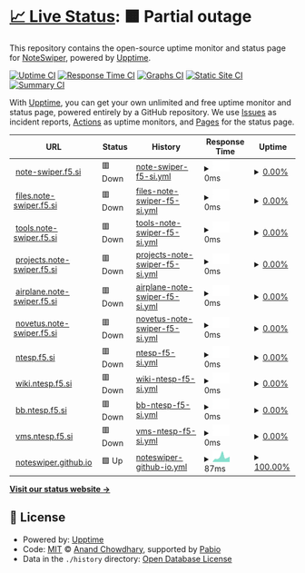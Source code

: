 # [📈 Live Status](https://NoteSwiper.github.io/uptime): <!--live status--> **🟧 Partial outage**

This repository contains the open-source uptime monitor and status page for [NoteSwiper](https://noteswiper.github.io), powered by [Upptime](https://github.com/upptime/upptime).

[![Uptime CI](https://github.com/NoteSwiper/uptime/workflows/Uptime%20CI/badge.svg)](https://github.com/NoteSwiper/uptime/actions?query=workflow%3A%22Uptime+CI%22)
[![Response Time CI](https://github.com/NoteSwiper/uptime/workflows/Response%20Time%20CI/badge.svg)](https://github.com/NoteSwiper/uptime/actions?query=workflow%3A%22Response+Time+CI%22)
[![Graphs CI](https://github.com/NoteSwiper/uptime/workflows/Graphs%20CI/badge.svg)](https://github.com/NoteSwiper/uptime/actions?query=workflow%3A%22Graphs+CI%22)
[![Static Site CI](https://github.com/NoteSwiper/uptime/workflows/Static%20Site%20CI/badge.svg)](https://github.com/NoteSwiper/uptime/actions?query=workflow%3A%22Static+Site+CI%22)
[![Summary CI](https://github.com/NoteSwiper/uptime/workflows/Summary%20CI/badge.svg)](https://github.com/NoteSwiper/uptime/actions?query=workflow%3A%22Summary+CI%22)

With [Upptime](https://upptime.js.org), you can get your own unlimited and free uptime monitor and status page, powered entirely by a GitHub repository. We use [Issues](https://github.com/NoteSwiper/uptime/issues) as incident reports, [Actions](https://github.com/NoteSwiper/uptime/actions) as uptime monitors, and [Pages](https://NoteSwiper.github.io/uptime) for the status page.

<!--start: status pages-->
<!-- This summary is generated by Upptime (https://github.com/upptime/upptime) -->
<!-- Do not edit this manually, your changes will be overwritten -->
<!-- prettier-ignore -->
| URL | Status | History | Response Time | Uptime |
| --- | ------ | ------- | ------------- | ------ |
| <img alt="" src="https://icons.duckduckgo.com/ip3/note-swiper.f5.si.ico" height="13"> [note-swiper.f5.si](https://note-swiper.f5.si) | 🟥 Down | [note-swiper-f5-si.yml](https://github.com/NoteSwiper/uptime/commits/HEAD/history/note-swiper-f5-si.yml) | <details><summary><img alt="Response time graph" src="./graphs/note-swiper-f5-si/response-time-week.png" height="20"> 0ms</summary><br><a href="https://NoteSwiper.github.io/uptime/history/note-swiper-f5-si"><img alt="Response time 0" src="https://img.shields.io/endpoint?url=https%3A%2F%2Fraw.githubusercontent.com%2FNoteSwiper%2Fuptime%2FHEAD%2Fapi%2Fnote-swiper-f5-si%2Fresponse-time.json"></a><br><a href="https://NoteSwiper.github.io/uptime/history/note-swiper-f5-si"><img alt="24-hour response time 0" src="https://img.shields.io/endpoint?url=https%3A%2F%2Fraw.githubusercontent.com%2FNoteSwiper%2Fuptime%2FHEAD%2Fapi%2Fnote-swiper-f5-si%2Fresponse-time-day.json"></a><br><a href="https://NoteSwiper.github.io/uptime/history/note-swiper-f5-si"><img alt="7-day response time 0" src="https://img.shields.io/endpoint?url=https%3A%2F%2Fraw.githubusercontent.com%2FNoteSwiper%2Fuptime%2FHEAD%2Fapi%2Fnote-swiper-f5-si%2Fresponse-time-week.json"></a><br><a href="https://NoteSwiper.github.io/uptime/history/note-swiper-f5-si"><img alt="30-day response time 0" src="https://img.shields.io/endpoint?url=https%3A%2F%2Fraw.githubusercontent.com%2FNoteSwiper%2Fuptime%2FHEAD%2Fapi%2Fnote-swiper-f5-si%2Fresponse-time-month.json"></a><br><a href="https://NoteSwiper.github.io/uptime/history/note-swiper-f5-si"><img alt="1-year response time 0" src="https://img.shields.io/endpoint?url=https%3A%2F%2Fraw.githubusercontent.com%2FNoteSwiper%2Fuptime%2FHEAD%2Fapi%2Fnote-swiper-f5-si%2Fresponse-time-year.json"></a></details> | <details><summary><a href="https://NoteSwiper.github.io/uptime/history/note-swiper-f5-si">0.00%</a></summary><a href="https://NoteSwiper.github.io/uptime/history/note-swiper-f5-si"><img alt="All-time uptime 0.00%" src="https://img.shields.io/endpoint?url=https%3A%2F%2Fraw.githubusercontent.com%2FNoteSwiper%2Fuptime%2FHEAD%2Fapi%2Fnote-swiper-f5-si%2Fuptime.json"></a><br><a href="https://NoteSwiper.github.io/uptime/history/note-swiper-f5-si"><img alt="24-hour uptime 0.00%" src="https://img.shields.io/endpoint?url=https%3A%2F%2Fraw.githubusercontent.com%2FNoteSwiper%2Fuptime%2FHEAD%2Fapi%2Fnote-swiper-f5-si%2Fuptime-day.json"></a><br><a href="https://NoteSwiper.github.io/uptime/history/note-swiper-f5-si"><img alt="7-day uptime 0.00%" src="https://img.shields.io/endpoint?url=https%3A%2F%2Fraw.githubusercontent.com%2FNoteSwiper%2Fuptime%2FHEAD%2Fapi%2Fnote-swiper-f5-si%2Fuptime-week.json"></a><br><a href="https://NoteSwiper.github.io/uptime/history/note-swiper-f5-si"><img alt="30-day uptime 1.38%" src="https://img.shields.io/endpoint?url=https%3A%2F%2Fraw.githubusercontent.com%2FNoteSwiper%2Fuptime%2FHEAD%2Fapi%2Fnote-swiper-f5-si%2Fuptime-month.json"></a><br><a href="https://NoteSwiper.github.io/uptime/history/note-swiper-f5-si"><img alt="1-year uptime 0.00%" src="https://img.shields.io/endpoint?url=https%3A%2F%2Fraw.githubusercontent.com%2FNoteSwiper%2Fuptime%2FHEAD%2Fapi%2Fnote-swiper-f5-si%2Fuptime-year.json"></a></details>
| <img alt="" src="https://icons.duckduckgo.com/ip3/files.note-swiper.f5.si.ico" height="13"> [files.note-swiper.f5.si](https://files.note-swiper.f5.si) | 🟥 Down | [files-note-swiper-f5-si.yml](https://github.com/NoteSwiper/uptime/commits/HEAD/history/files-note-swiper-f5-si.yml) | <details><summary><img alt="Response time graph" src="./graphs/files-note-swiper-f5-si/response-time-week.png" height="20"> 0ms</summary><br><a href="https://NoteSwiper.github.io/uptime/history/files-note-swiper-f5-si"><img alt="Response time 0" src="https://img.shields.io/endpoint?url=https%3A%2F%2Fraw.githubusercontent.com%2FNoteSwiper%2Fuptime%2FHEAD%2Fapi%2Ffiles-note-swiper-f5-si%2Fresponse-time.json"></a><br><a href="https://NoteSwiper.github.io/uptime/history/files-note-swiper-f5-si"><img alt="24-hour response time 0" src="https://img.shields.io/endpoint?url=https%3A%2F%2Fraw.githubusercontent.com%2FNoteSwiper%2Fuptime%2FHEAD%2Fapi%2Ffiles-note-swiper-f5-si%2Fresponse-time-day.json"></a><br><a href="https://NoteSwiper.github.io/uptime/history/files-note-swiper-f5-si"><img alt="7-day response time 0" src="https://img.shields.io/endpoint?url=https%3A%2F%2Fraw.githubusercontent.com%2FNoteSwiper%2Fuptime%2FHEAD%2Fapi%2Ffiles-note-swiper-f5-si%2Fresponse-time-week.json"></a><br><a href="https://NoteSwiper.github.io/uptime/history/files-note-swiper-f5-si"><img alt="30-day response time 0" src="https://img.shields.io/endpoint?url=https%3A%2F%2Fraw.githubusercontent.com%2FNoteSwiper%2Fuptime%2FHEAD%2Fapi%2Ffiles-note-swiper-f5-si%2Fresponse-time-month.json"></a><br><a href="https://NoteSwiper.github.io/uptime/history/files-note-swiper-f5-si"><img alt="1-year response time 0" src="https://img.shields.io/endpoint?url=https%3A%2F%2Fraw.githubusercontent.com%2FNoteSwiper%2Fuptime%2FHEAD%2Fapi%2Ffiles-note-swiper-f5-si%2Fresponse-time-year.json"></a></details> | <details><summary><a href="https://NoteSwiper.github.io/uptime/history/files-note-swiper-f5-si">0.00%</a></summary><a href="https://NoteSwiper.github.io/uptime/history/files-note-swiper-f5-si"><img alt="All-time uptime 0.00%" src="https://img.shields.io/endpoint?url=https%3A%2F%2Fraw.githubusercontent.com%2FNoteSwiper%2Fuptime%2FHEAD%2Fapi%2Ffiles-note-swiper-f5-si%2Fuptime.json"></a><br><a href="https://NoteSwiper.github.io/uptime/history/files-note-swiper-f5-si"><img alt="24-hour uptime 0.00%" src="https://img.shields.io/endpoint?url=https%3A%2F%2Fraw.githubusercontent.com%2FNoteSwiper%2Fuptime%2FHEAD%2Fapi%2Ffiles-note-swiper-f5-si%2Fuptime-day.json"></a><br><a href="https://NoteSwiper.github.io/uptime/history/files-note-swiper-f5-si"><img alt="7-day uptime 0.00%" src="https://img.shields.io/endpoint?url=https%3A%2F%2Fraw.githubusercontent.com%2FNoteSwiper%2Fuptime%2FHEAD%2Fapi%2Ffiles-note-swiper-f5-si%2Fuptime-week.json"></a><br><a href="https://NoteSwiper.github.io/uptime/history/files-note-swiper-f5-si"><img alt="30-day uptime 1.38%" src="https://img.shields.io/endpoint?url=https%3A%2F%2Fraw.githubusercontent.com%2FNoteSwiper%2Fuptime%2FHEAD%2Fapi%2Ffiles-note-swiper-f5-si%2Fuptime-month.json"></a><br><a href="https://NoteSwiper.github.io/uptime/history/files-note-swiper-f5-si"><img alt="1-year uptime 0.00%" src="https://img.shields.io/endpoint?url=https%3A%2F%2Fraw.githubusercontent.com%2FNoteSwiper%2Fuptime%2FHEAD%2Fapi%2Ffiles-note-swiper-f5-si%2Fuptime-year.json"></a></details>
| <img alt="" src="https://icons.duckduckgo.com/ip3/tools.note-swiper.f5.si.ico" height="13"> [tools.note-swiper.f5.si](https://tools.note-swiper.f5.si) | 🟥 Down | [tools-note-swiper-f5-si.yml](https://github.com/NoteSwiper/uptime/commits/HEAD/history/tools-note-swiper-f5-si.yml) | <details><summary><img alt="Response time graph" src="./graphs/tools-note-swiper-f5-si/response-time-week.png" height="20"> 0ms</summary><br><a href="https://NoteSwiper.github.io/uptime/history/tools-note-swiper-f5-si"><img alt="Response time 0" src="https://img.shields.io/endpoint?url=https%3A%2F%2Fraw.githubusercontent.com%2FNoteSwiper%2Fuptime%2FHEAD%2Fapi%2Ftools-note-swiper-f5-si%2Fresponse-time.json"></a><br><a href="https://NoteSwiper.github.io/uptime/history/tools-note-swiper-f5-si"><img alt="24-hour response time 0" src="https://img.shields.io/endpoint?url=https%3A%2F%2Fraw.githubusercontent.com%2FNoteSwiper%2Fuptime%2FHEAD%2Fapi%2Ftools-note-swiper-f5-si%2Fresponse-time-day.json"></a><br><a href="https://NoteSwiper.github.io/uptime/history/tools-note-swiper-f5-si"><img alt="7-day response time 0" src="https://img.shields.io/endpoint?url=https%3A%2F%2Fraw.githubusercontent.com%2FNoteSwiper%2Fuptime%2FHEAD%2Fapi%2Ftools-note-swiper-f5-si%2Fresponse-time-week.json"></a><br><a href="https://NoteSwiper.github.io/uptime/history/tools-note-swiper-f5-si"><img alt="30-day response time 0" src="https://img.shields.io/endpoint?url=https%3A%2F%2Fraw.githubusercontent.com%2FNoteSwiper%2Fuptime%2FHEAD%2Fapi%2Ftools-note-swiper-f5-si%2Fresponse-time-month.json"></a><br><a href="https://NoteSwiper.github.io/uptime/history/tools-note-swiper-f5-si"><img alt="1-year response time 0" src="https://img.shields.io/endpoint?url=https%3A%2F%2Fraw.githubusercontent.com%2FNoteSwiper%2Fuptime%2FHEAD%2Fapi%2Ftools-note-swiper-f5-si%2Fresponse-time-year.json"></a></details> | <details><summary><a href="https://NoteSwiper.github.io/uptime/history/tools-note-swiper-f5-si">0.00%</a></summary><a href="https://NoteSwiper.github.io/uptime/history/tools-note-swiper-f5-si"><img alt="All-time uptime 0.00%" src="https://img.shields.io/endpoint?url=https%3A%2F%2Fraw.githubusercontent.com%2FNoteSwiper%2Fuptime%2FHEAD%2Fapi%2Ftools-note-swiper-f5-si%2Fuptime.json"></a><br><a href="https://NoteSwiper.github.io/uptime/history/tools-note-swiper-f5-si"><img alt="24-hour uptime 0.00%" src="https://img.shields.io/endpoint?url=https%3A%2F%2Fraw.githubusercontent.com%2FNoteSwiper%2Fuptime%2FHEAD%2Fapi%2Ftools-note-swiper-f5-si%2Fuptime-day.json"></a><br><a href="https://NoteSwiper.github.io/uptime/history/tools-note-swiper-f5-si"><img alt="7-day uptime 0.00%" src="https://img.shields.io/endpoint?url=https%3A%2F%2Fraw.githubusercontent.com%2FNoteSwiper%2Fuptime%2FHEAD%2Fapi%2Ftools-note-swiper-f5-si%2Fuptime-week.json"></a><br><a href="https://NoteSwiper.github.io/uptime/history/tools-note-swiper-f5-si"><img alt="30-day uptime 1.38%" src="https://img.shields.io/endpoint?url=https%3A%2F%2Fraw.githubusercontent.com%2FNoteSwiper%2Fuptime%2FHEAD%2Fapi%2Ftools-note-swiper-f5-si%2Fuptime-month.json"></a><br><a href="https://NoteSwiper.github.io/uptime/history/tools-note-swiper-f5-si"><img alt="1-year uptime 0.00%" src="https://img.shields.io/endpoint?url=https%3A%2F%2Fraw.githubusercontent.com%2FNoteSwiper%2Fuptime%2FHEAD%2Fapi%2Ftools-note-swiper-f5-si%2Fuptime-year.json"></a></details>
| <img alt="" src="https://icons.duckduckgo.com/ip3/projects.note-swiper.f5.si.ico" height="13"> [projects.note-swiper.f5.si](https://projects.note-swiper.f5.si) | 🟥 Down | [projects-note-swiper-f5-si.yml](https://github.com/NoteSwiper/uptime/commits/HEAD/history/projects-note-swiper-f5-si.yml) | <details><summary><img alt="Response time graph" src="./graphs/projects-note-swiper-f5-si/response-time-week.png" height="20"> 0ms</summary><br><a href="https://NoteSwiper.github.io/uptime/history/projects-note-swiper-f5-si"><img alt="Response time 0" src="https://img.shields.io/endpoint?url=https%3A%2F%2Fraw.githubusercontent.com%2FNoteSwiper%2Fuptime%2FHEAD%2Fapi%2Fprojects-note-swiper-f5-si%2Fresponse-time.json"></a><br><a href="https://NoteSwiper.github.io/uptime/history/projects-note-swiper-f5-si"><img alt="24-hour response time 0" src="https://img.shields.io/endpoint?url=https%3A%2F%2Fraw.githubusercontent.com%2FNoteSwiper%2Fuptime%2FHEAD%2Fapi%2Fprojects-note-swiper-f5-si%2Fresponse-time-day.json"></a><br><a href="https://NoteSwiper.github.io/uptime/history/projects-note-swiper-f5-si"><img alt="7-day response time 0" src="https://img.shields.io/endpoint?url=https%3A%2F%2Fraw.githubusercontent.com%2FNoteSwiper%2Fuptime%2FHEAD%2Fapi%2Fprojects-note-swiper-f5-si%2Fresponse-time-week.json"></a><br><a href="https://NoteSwiper.github.io/uptime/history/projects-note-swiper-f5-si"><img alt="30-day response time 0" src="https://img.shields.io/endpoint?url=https%3A%2F%2Fraw.githubusercontent.com%2FNoteSwiper%2Fuptime%2FHEAD%2Fapi%2Fprojects-note-swiper-f5-si%2Fresponse-time-month.json"></a><br><a href="https://NoteSwiper.github.io/uptime/history/projects-note-swiper-f5-si"><img alt="1-year response time 0" src="https://img.shields.io/endpoint?url=https%3A%2F%2Fraw.githubusercontent.com%2FNoteSwiper%2Fuptime%2FHEAD%2Fapi%2Fprojects-note-swiper-f5-si%2Fresponse-time-year.json"></a></details> | <details><summary><a href="https://NoteSwiper.github.io/uptime/history/projects-note-swiper-f5-si">0.00%</a></summary><a href="https://NoteSwiper.github.io/uptime/history/projects-note-swiper-f5-si"><img alt="All-time uptime 0.00%" src="https://img.shields.io/endpoint?url=https%3A%2F%2Fraw.githubusercontent.com%2FNoteSwiper%2Fuptime%2FHEAD%2Fapi%2Fprojects-note-swiper-f5-si%2Fuptime.json"></a><br><a href="https://NoteSwiper.github.io/uptime/history/projects-note-swiper-f5-si"><img alt="24-hour uptime 0.00%" src="https://img.shields.io/endpoint?url=https%3A%2F%2Fraw.githubusercontent.com%2FNoteSwiper%2Fuptime%2FHEAD%2Fapi%2Fprojects-note-swiper-f5-si%2Fuptime-day.json"></a><br><a href="https://NoteSwiper.github.io/uptime/history/projects-note-swiper-f5-si"><img alt="7-day uptime 0.00%" src="https://img.shields.io/endpoint?url=https%3A%2F%2Fraw.githubusercontent.com%2FNoteSwiper%2Fuptime%2FHEAD%2Fapi%2Fprojects-note-swiper-f5-si%2Fuptime-week.json"></a><br><a href="https://NoteSwiper.github.io/uptime/history/projects-note-swiper-f5-si"><img alt="30-day uptime 1.38%" src="https://img.shields.io/endpoint?url=https%3A%2F%2Fraw.githubusercontent.com%2FNoteSwiper%2Fuptime%2FHEAD%2Fapi%2Fprojects-note-swiper-f5-si%2Fuptime-month.json"></a><br><a href="https://NoteSwiper.github.io/uptime/history/projects-note-swiper-f5-si"><img alt="1-year uptime 0.00%" src="https://img.shields.io/endpoint?url=https%3A%2F%2Fraw.githubusercontent.com%2FNoteSwiper%2Fuptime%2FHEAD%2Fapi%2Fprojects-note-swiper-f5-si%2Fuptime-year.json"></a></details>
| <img alt="" src="https://icons.duckduckgo.com/ip3/airplane.note-swiper.f5.si.ico" height="13"> [airplane.note-swiper.f5.si](https://airplane.note-swiper.f5.si) | 🟥 Down | [airplane-note-swiper-f5-si.yml](https://github.com/NoteSwiper/uptime/commits/HEAD/history/airplane-note-swiper-f5-si.yml) | <details><summary><img alt="Response time graph" src="./graphs/airplane-note-swiper-f5-si/response-time-week.png" height="20"> 0ms</summary><br><a href="https://NoteSwiper.github.io/uptime/history/airplane-note-swiper-f5-si"><img alt="Response time 0" src="https://img.shields.io/endpoint?url=https%3A%2F%2Fraw.githubusercontent.com%2FNoteSwiper%2Fuptime%2FHEAD%2Fapi%2Fairplane-note-swiper-f5-si%2Fresponse-time.json"></a><br><a href="https://NoteSwiper.github.io/uptime/history/airplane-note-swiper-f5-si"><img alt="24-hour response time 0" src="https://img.shields.io/endpoint?url=https%3A%2F%2Fraw.githubusercontent.com%2FNoteSwiper%2Fuptime%2FHEAD%2Fapi%2Fairplane-note-swiper-f5-si%2Fresponse-time-day.json"></a><br><a href="https://NoteSwiper.github.io/uptime/history/airplane-note-swiper-f5-si"><img alt="7-day response time 0" src="https://img.shields.io/endpoint?url=https%3A%2F%2Fraw.githubusercontent.com%2FNoteSwiper%2Fuptime%2FHEAD%2Fapi%2Fairplane-note-swiper-f5-si%2Fresponse-time-week.json"></a><br><a href="https://NoteSwiper.github.io/uptime/history/airplane-note-swiper-f5-si"><img alt="30-day response time 0" src="https://img.shields.io/endpoint?url=https%3A%2F%2Fraw.githubusercontent.com%2FNoteSwiper%2Fuptime%2FHEAD%2Fapi%2Fairplane-note-swiper-f5-si%2Fresponse-time-month.json"></a><br><a href="https://NoteSwiper.github.io/uptime/history/airplane-note-swiper-f5-si"><img alt="1-year response time 0" src="https://img.shields.io/endpoint?url=https%3A%2F%2Fraw.githubusercontent.com%2FNoteSwiper%2Fuptime%2FHEAD%2Fapi%2Fairplane-note-swiper-f5-si%2Fresponse-time-year.json"></a></details> | <details><summary><a href="https://NoteSwiper.github.io/uptime/history/airplane-note-swiper-f5-si">0.00%</a></summary><a href="https://NoteSwiper.github.io/uptime/history/airplane-note-swiper-f5-si"><img alt="All-time uptime 0.00%" src="https://img.shields.io/endpoint?url=https%3A%2F%2Fraw.githubusercontent.com%2FNoteSwiper%2Fuptime%2FHEAD%2Fapi%2Fairplane-note-swiper-f5-si%2Fuptime.json"></a><br><a href="https://NoteSwiper.github.io/uptime/history/airplane-note-swiper-f5-si"><img alt="24-hour uptime 0.00%" src="https://img.shields.io/endpoint?url=https%3A%2F%2Fraw.githubusercontent.com%2FNoteSwiper%2Fuptime%2FHEAD%2Fapi%2Fairplane-note-swiper-f5-si%2Fuptime-day.json"></a><br><a href="https://NoteSwiper.github.io/uptime/history/airplane-note-swiper-f5-si"><img alt="7-day uptime 0.00%" src="https://img.shields.io/endpoint?url=https%3A%2F%2Fraw.githubusercontent.com%2FNoteSwiper%2Fuptime%2FHEAD%2Fapi%2Fairplane-note-swiper-f5-si%2Fuptime-week.json"></a><br><a href="https://NoteSwiper.github.io/uptime/history/airplane-note-swiper-f5-si"><img alt="30-day uptime 1.38%" src="https://img.shields.io/endpoint?url=https%3A%2F%2Fraw.githubusercontent.com%2FNoteSwiper%2Fuptime%2FHEAD%2Fapi%2Fairplane-note-swiper-f5-si%2Fuptime-month.json"></a><br><a href="https://NoteSwiper.github.io/uptime/history/airplane-note-swiper-f5-si"><img alt="1-year uptime 0.00%" src="https://img.shields.io/endpoint?url=https%3A%2F%2Fraw.githubusercontent.com%2FNoteSwiper%2Fuptime%2FHEAD%2Fapi%2Fairplane-note-swiper-f5-si%2Fuptime-year.json"></a></details>
| <img alt="" src="https://icons.duckduckgo.com/ip3/novetus.note-swiper.f5.si.ico" height="13"> [novetus.note-swiper.f5.si](https://novetus.note-swiper.f5.si) | 🟥 Down | [novetus-note-swiper-f5-si.yml](https://github.com/NoteSwiper/uptime/commits/HEAD/history/novetus-note-swiper-f5-si.yml) | <details><summary><img alt="Response time graph" src="./graphs/novetus-note-swiper-f5-si/response-time-week.png" height="20"> 0ms</summary><br><a href="https://NoteSwiper.github.io/uptime/history/novetus-note-swiper-f5-si"><img alt="Response time 0" src="https://img.shields.io/endpoint?url=https%3A%2F%2Fraw.githubusercontent.com%2FNoteSwiper%2Fuptime%2FHEAD%2Fapi%2Fnovetus-note-swiper-f5-si%2Fresponse-time.json"></a><br><a href="https://NoteSwiper.github.io/uptime/history/novetus-note-swiper-f5-si"><img alt="24-hour response time 0" src="https://img.shields.io/endpoint?url=https%3A%2F%2Fraw.githubusercontent.com%2FNoteSwiper%2Fuptime%2FHEAD%2Fapi%2Fnovetus-note-swiper-f5-si%2Fresponse-time-day.json"></a><br><a href="https://NoteSwiper.github.io/uptime/history/novetus-note-swiper-f5-si"><img alt="7-day response time 0" src="https://img.shields.io/endpoint?url=https%3A%2F%2Fraw.githubusercontent.com%2FNoteSwiper%2Fuptime%2FHEAD%2Fapi%2Fnovetus-note-swiper-f5-si%2Fresponse-time-week.json"></a><br><a href="https://NoteSwiper.github.io/uptime/history/novetus-note-swiper-f5-si"><img alt="30-day response time 0" src="https://img.shields.io/endpoint?url=https%3A%2F%2Fraw.githubusercontent.com%2FNoteSwiper%2Fuptime%2FHEAD%2Fapi%2Fnovetus-note-swiper-f5-si%2Fresponse-time-month.json"></a><br><a href="https://NoteSwiper.github.io/uptime/history/novetus-note-swiper-f5-si"><img alt="1-year response time 0" src="https://img.shields.io/endpoint?url=https%3A%2F%2Fraw.githubusercontent.com%2FNoteSwiper%2Fuptime%2FHEAD%2Fapi%2Fnovetus-note-swiper-f5-si%2Fresponse-time-year.json"></a></details> | <details><summary><a href="https://NoteSwiper.github.io/uptime/history/novetus-note-swiper-f5-si">0.00%</a></summary><a href="https://NoteSwiper.github.io/uptime/history/novetus-note-swiper-f5-si"><img alt="All-time uptime 0.00%" src="https://img.shields.io/endpoint?url=https%3A%2F%2Fraw.githubusercontent.com%2FNoteSwiper%2Fuptime%2FHEAD%2Fapi%2Fnovetus-note-swiper-f5-si%2Fuptime.json"></a><br><a href="https://NoteSwiper.github.io/uptime/history/novetus-note-swiper-f5-si"><img alt="24-hour uptime 0.00%" src="https://img.shields.io/endpoint?url=https%3A%2F%2Fraw.githubusercontent.com%2FNoteSwiper%2Fuptime%2FHEAD%2Fapi%2Fnovetus-note-swiper-f5-si%2Fuptime-day.json"></a><br><a href="https://NoteSwiper.github.io/uptime/history/novetus-note-swiper-f5-si"><img alt="7-day uptime 0.00%" src="https://img.shields.io/endpoint?url=https%3A%2F%2Fraw.githubusercontent.com%2FNoteSwiper%2Fuptime%2FHEAD%2Fapi%2Fnovetus-note-swiper-f5-si%2Fuptime-week.json"></a><br><a href="https://NoteSwiper.github.io/uptime/history/novetus-note-swiper-f5-si"><img alt="30-day uptime 1.38%" src="https://img.shields.io/endpoint?url=https%3A%2F%2Fraw.githubusercontent.com%2FNoteSwiper%2Fuptime%2FHEAD%2Fapi%2Fnovetus-note-swiper-f5-si%2Fuptime-month.json"></a><br><a href="https://NoteSwiper.github.io/uptime/history/novetus-note-swiper-f5-si"><img alt="1-year uptime 0.00%" src="https://img.shields.io/endpoint?url=https%3A%2F%2Fraw.githubusercontent.com%2FNoteSwiper%2Fuptime%2FHEAD%2Fapi%2Fnovetus-note-swiper-f5-si%2Fuptime-year.json"></a></details>
| <img alt="" src="https://icons.duckduckgo.com/ip3/ntesp.f5.si.ico" height="13"> [ntesp.f5.si](https://ntesp.f5.si) | 🟥 Down | [ntesp-f5-si.yml](https://github.com/NoteSwiper/uptime/commits/HEAD/history/ntesp-f5-si.yml) | <details><summary><img alt="Response time graph" src="./graphs/ntesp-f5-si/response-time-week.png" height="20"> 0ms</summary><br><a href="https://NoteSwiper.github.io/uptime/history/ntesp-f5-si"><img alt="Response time 0" src="https://img.shields.io/endpoint?url=https%3A%2F%2Fraw.githubusercontent.com%2FNoteSwiper%2Fuptime%2FHEAD%2Fapi%2Fntesp-f5-si%2Fresponse-time.json"></a><br><a href="https://NoteSwiper.github.io/uptime/history/ntesp-f5-si"><img alt="24-hour response time 0" src="https://img.shields.io/endpoint?url=https%3A%2F%2Fraw.githubusercontent.com%2FNoteSwiper%2Fuptime%2FHEAD%2Fapi%2Fntesp-f5-si%2Fresponse-time-day.json"></a><br><a href="https://NoteSwiper.github.io/uptime/history/ntesp-f5-si"><img alt="7-day response time 0" src="https://img.shields.io/endpoint?url=https%3A%2F%2Fraw.githubusercontent.com%2FNoteSwiper%2Fuptime%2FHEAD%2Fapi%2Fntesp-f5-si%2Fresponse-time-week.json"></a><br><a href="https://NoteSwiper.github.io/uptime/history/ntesp-f5-si"><img alt="30-day response time 0" src="https://img.shields.io/endpoint?url=https%3A%2F%2Fraw.githubusercontent.com%2FNoteSwiper%2Fuptime%2FHEAD%2Fapi%2Fntesp-f5-si%2Fresponse-time-month.json"></a><br><a href="https://NoteSwiper.github.io/uptime/history/ntesp-f5-si"><img alt="1-year response time 0" src="https://img.shields.io/endpoint?url=https%3A%2F%2Fraw.githubusercontent.com%2FNoteSwiper%2Fuptime%2FHEAD%2Fapi%2Fntesp-f5-si%2Fresponse-time-year.json"></a></details> | <details><summary><a href="https://NoteSwiper.github.io/uptime/history/ntesp-f5-si">0.00%</a></summary><a href="https://NoteSwiper.github.io/uptime/history/ntesp-f5-si"><img alt="All-time uptime 0.00%" src="https://img.shields.io/endpoint?url=https%3A%2F%2Fraw.githubusercontent.com%2FNoteSwiper%2Fuptime%2FHEAD%2Fapi%2Fntesp-f5-si%2Fuptime.json"></a><br><a href="https://NoteSwiper.github.io/uptime/history/ntesp-f5-si"><img alt="24-hour uptime 0.00%" src="https://img.shields.io/endpoint?url=https%3A%2F%2Fraw.githubusercontent.com%2FNoteSwiper%2Fuptime%2FHEAD%2Fapi%2Fntesp-f5-si%2Fuptime-day.json"></a><br><a href="https://NoteSwiper.github.io/uptime/history/ntesp-f5-si"><img alt="7-day uptime 0.00%" src="https://img.shields.io/endpoint?url=https%3A%2F%2Fraw.githubusercontent.com%2FNoteSwiper%2Fuptime%2FHEAD%2Fapi%2Fntesp-f5-si%2Fuptime-week.json"></a><br><a href="https://NoteSwiper.github.io/uptime/history/ntesp-f5-si"><img alt="30-day uptime 1.38%" src="https://img.shields.io/endpoint?url=https%3A%2F%2Fraw.githubusercontent.com%2FNoteSwiper%2Fuptime%2FHEAD%2Fapi%2Fntesp-f5-si%2Fuptime-month.json"></a><br><a href="https://NoteSwiper.github.io/uptime/history/ntesp-f5-si"><img alt="1-year uptime 0.00%" src="https://img.shields.io/endpoint?url=https%3A%2F%2Fraw.githubusercontent.com%2FNoteSwiper%2Fuptime%2FHEAD%2Fapi%2Fntesp-f5-si%2Fuptime-year.json"></a></details>
| <img alt="" src="https://icons.duckduckgo.com/ip3/wiki.ntesp.f5.si.ico" height="13"> [wiki.ntesp.f5.si](https://wiki.ntesp.f5.si) | 🟥 Down | [wiki-ntesp-f5-si.yml](https://github.com/NoteSwiper/uptime/commits/HEAD/history/wiki-ntesp-f5-si.yml) | <details><summary><img alt="Response time graph" src="./graphs/wiki-ntesp-f5-si/response-time-week.png" height="20"> 0ms</summary><br><a href="https://NoteSwiper.github.io/uptime/history/wiki-ntesp-f5-si"><img alt="Response time 0" src="https://img.shields.io/endpoint?url=https%3A%2F%2Fraw.githubusercontent.com%2FNoteSwiper%2Fuptime%2FHEAD%2Fapi%2Fwiki-ntesp-f5-si%2Fresponse-time.json"></a><br><a href="https://NoteSwiper.github.io/uptime/history/wiki-ntesp-f5-si"><img alt="24-hour response time 0" src="https://img.shields.io/endpoint?url=https%3A%2F%2Fraw.githubusercontent.com%2FNoteSwiper%2Fuptime%2FHEAD%2Fapi%2Fwiki-ntesp-f5-si%2Fresponse-time-day.json"></a><br><a href="https://NoteSwiper.github.io/uptime/history/wiki-ntesp-f5-si"><img alt="7-day response time 0" src="https://img.shields.io/endpoint?url=https%3A%2F%2Fraw.githubusercontent.com%2FNoteSwiper%2Fuptime%2FHEAD%2Fapi%2Fwiki-ntesp-f5-si%2Fresponse-time-week.json"></a><br><a href="https://NoteSwiper.github.io/uptime/history/wiki-ntesp-f5-si"><img alt="30-day response time 0" src="https://img.shields.io/endpoint?url=https%3A%2F%2Fraw.githubusercontent.com%2FNoteSwiper%2Fuptime%2FHEAD%2Fapi%2Fwiki-ntesp-f5-si%2Fresponse-time-month.json"></a><br><a href="https://NoteSwiper.github.io/uptime/history/wiki-ntesp-f5-si"><img alt="1-year response time 0" src="https://img.shields.io/endpoint?url=https%3A%2F%2Fraw.githubusercontent.com%2FNoteSwiper%2Fuptime%2FHEAD%2Fapi%2Fwiki-ntesp-f5-si%2Fresponse-time-year.json"></a></details> | <details><summary><a href="https://NoteSwiper.github.io/uptime/history/wiki-ntesp-f5-si">0.00%</a></summary><a href="https://NoteSwiper.github.io/uptime/history/wiki-ntesp-f5-si"><img alt="All-time uptime 0.00%" src="https://img.shields.io/endpoint?url=https%3A%2F%2Fraw.githubusercontent.com%2FNoteSwiper%2Fuptime%2FHEAD%2Fapi%2Fwiki-ntesp-f5-si%2Fuptime.json"></a><br><a href="https://NoteSwiper.github.io/uptime/history/wiki-ntesp-f5-si"><img alt="24-hour uptime 0.00%" src="https://img.shields.io/endpoint?url=https%3A%2F%2Fraw.githubusercontent.com%2FNoteSwiper%2Fuptime%2FHEAD%2Fapi%2Fwiki-ntesp-f5-si%2Fuptime-day.json"></a><br><a href="https://NoteSwiper.github.io/uptime/history/wiki-ntesp-f5-si"><img alt="7-day uptime 0.00%" src="https://img.shields.io/endpoint?url=https%3A%2F%2Fraw.githubusercontent.com%2FNoteSwiper%2Fuptime%2FHEAD%2Fapi%2Fwiki-ntesp-f5-si%2Fuptime-week.json"></a><br><a href="https://NoteSwiper.github.io/uptime/history/wiki-ntesp-f5-si"><img alt="30-day uptime 1.38%" src="https://img.shields.io/endpoint?url=https%3A%2F%2Fraw.githubusercontent.com%2FNoteSwiper%2Fuptime%2FHEAD%2Fapi%2Fwiki-ntesp-f5-si%2Fuptime-month.json"></a><br><a href="https://NoteSwiper.github.io/uptime/history/wiki-ntesp-f5-si"><img alt="1-year uptime 0.00%" src="https://img.shields.io/endpoint?url=https%3A%2F%2Fraw.githubusercontent.com%2FNoteSwiper%2Fuptime%2FHEAD%2Fapi%2Fwiki-ntesp-f5-si%2Fuptime-year.json"></a></details>
| <img alt="" src="https://icons.duckduckgo.com/ip3/bb.ntesp.f5.si.ico" height="13"> [bb.ntesp.f5.si](https://bb.ntesp.f5.si) | 🟥 Down | [bb-ntesp-f5-si.yml](https://github.com/NoteSwiper/uptime/commits/HEAD/history/bb-ntesp-f5-si.yml) | <details><summary><img alt="Response time graph" src="./graphs/bb-ntesp-f5-si/response-time-week.png" height="20"> 0ms</summary><br><a href="https://NoteSwiper.github.io/uptime/history/bb-ntesp-f5-si"><img alt="Response time 0" src="https://img.shields.io/endpoint?url=https%3A%2F%2Fraw.githubusercontent.com%2FNoteSwiper%2Fuptime%2FHEAD%2Fapi%2Fbb-ntesp-f5-si%2Fresponse-time.json"></a><br><a href="https://NoteSwiper.github.io/uptime/history/bb-ntesp-f5-si"><img alt="24-hour response time 0" src="https://img.shields.io/endpoint?url=https%3A%2F%2Fraw.githubusercontent.com%2FNoteSwiper%2Fuptime%2FHEAD%2Fapi%2Fbb-ntesp-f5-si%2Fresponse-time-day.json"></a><br><a href="https://NoteSwiper.github.io/uptime/history/bb-ntesp-f5-si"><img alt="7-day response time 0" src="https://img.shields.io/endpoint?url=https%3A%2F%2Fraw.githubusercontent.com%2FNoteSwiper%2Fuptime%2FHEAD%2Fapi%2Fbb-ntesp-f5-si%2Fresponse-time-week.json"></a><br><a href="https://NoteSwiper.github.io/uptime/history/bb-ntesp-f5-si"><img alt="30-day response time 0" src="https://img.shields.io/endpoint?url=https%3A%2F%2Fraw.githubusercontent.com%2FNoteSwiper%2Fuptime%2FHEAD%2Fapi%2Fbb-ntesp-f5-si%2Fresponse-time-month.json"></a><br><a href="https://NoteSwiper.github.io/uptime/history/bb-ntesp-f5-si"><img alt="1-year response time 0" src="https://img.shields.io/endpoint?url=https%3A%2F%2Fraw.githubusercontent.com%2FNoteSwiper%2Fuptime%2FHEAD%2Fapi%2Fbb-ntesp-f5-si%2Fresponse-time-year.json"></a></details> | <details><summary><a href="https://NoteSwiper.github.io/uptime/history/bb-ntesp-f5-si">0.00%</a></summary><a href="https://NoteSwiper.github.io/uptime/history/bb-ntesp-f5-si"><img alt="All-time uptime 0.00%" src="https://img.shields.io/endpoint?url=https%3A%2F%2Fraw.githubusercontent.com%2FNoteSwiper%2Fuptime%2FHEAD%2Fapi%2Fbb-ntesp-f5-si%2Fuptime.json"></a><br><a href="https://NoteSwiper.github.io/uptime/history/bb-ntesp-f5-si"><img alt="24-hour uptime 0.00%" src="https://img.shields.io/endpoint?url=https%3A%2F%2Fraw.githubusercontent.com%2FNoteSwiper%2Fuptime%2FHEAD%2Fapi%2Fbb-ntesp-f5-si%2Fuptime-day.json"></a><br><a href="https://NoteSwiper.github.io/uptime/history/bb-ntesp-f5-si"><img alt="7-day uptime 0.00%" src="https://img.shields.io/endpoint?url=https%3A%2F%2Fraw.githubusercontent.com%2FNoteSwiper%2Fuptime%2FHEAD%2Fapi%2Fbb-ntesp-f5-si%2Fuptime-week.json"></a><br><a href="https://NoteSwiper.github.io/uptime/history/bb-ntesp-f5-si"><img alt="30-day uptime 1.38%" src="https://img.shields.io/endpoint?url=https%3A%2F%2Fraw.githubusercontent.com%2FNoteSwiper%2Fuptime%2FHEAD%2Fapi%2Fbb-ntesp-f5-si%2Fuptime-month.json"></a><br><a href="https://NoteSwiper.github.io/uptime/history/bb-ntesp-f5-si"><img alt="1-year uptime 0.00%" src="https://img.shields.io/endpoint?url=https%3A%2F%2Fraw.githubusercontent.com%2FNoteSwiper%2Fuptime%2FHEAD%2Fapi%2Fbb-ntesp-f5-si%2Fuptime-year.json"></a></details>
| <img alt="" src="https://icons.duckduckgo.com/ip3/vms.ntesp.f5.si.ico" height="13"> [vms.ntesp.f5.si](https://vms.ntesp.f5.si) | 🟥 Down | [vms-ntesp-f5-si.yml](https://github.com/NoteSwiper/uptime/commits/HEAD/history/vms-ntesp-f5-si.yml) | <details><summary><img alt="Response time graph" src="./graphs/vms-ntesp-f5-si/response-time-week.png" height="20"> 0ms</summary><br><a href="https://NoteSwiper.github.io/uptime/history/vms-ntesp-f5-si"><img alt="Response time 0" src="https://img.shields.io/endpoint?url=https%3A%2F%2Fraw.githubusercontent.com%2FNoteSwiper%2Fuptime%2FHEAD%2Fapi%2Fvms-ntesp-f5-si%2Fresponse-time.json"></a><br><a href="https://NoteSwiper.github.io/uptime/history/vms-ntesp-f5-si"><img alt="24-hour response time 0" src="https://img.shields.io/endpoint?url=https%3A%2F%2Fraw.githubusercontent.com%2FNoteSwiper%2Fuptime%2FHEAD%2Fapi%2Fvms-ntesp-f5-si%2Fresponse-time-day.json"></a><br><a href="https://NoteSwiper.github.io/uptime/history/vms-ntesp-f5-si"><img alt="7-day response time 0" src="https://img.shields.io/endpoint?url=https%3A%2F%2Fraw.githubusercontent.com%2FNoteSwiper%2Fuptime%2FHEAD%2Fapi%2Fvms-ntesp-f5-si%2Fresponse-time-week.json"></a><br><a href="https://NoteSwiper.github.io/uptime/history/vms-ntesp-f5-si"><img alt="30-day response time 0" src="https://img.shields.io/endpoint?url=https%3A%2F%2Fraw.githubusercontent.com%2FNoteSwiper%2Fuptime%2FHEAD%2Fapi%2Fvms-ntesp-f5-si%2Fresponse-time-month.json"></a><br><a href="https://NoteSwiper.github.io/uptime/history/vms-ntesp-f5-si"><img alt="1-year response time 0" src="https://img.shields.io/endpoint?url=https%3A%2F%2Fraw.githubusercontent.com%2FNoteSwiper%2Fuptime%2FHEAD%2Fapi%2Fvms-ntesp-f5-si%2Fresponse-time-year.json"></a></details> | <details><summary><a href="https://NoteSwiper.github.io/uptime/history/vms-ntesp-f5-si">0.00%</a></summary><a href="https://NoteSwiper.github.io/uptime/history/vms-ntesp-f5-si"><img alt="All-time uptime 0.00%" src="https://img.shields.io/endpoint?url=https%3A%2F%2Fraw.githubusercontent.com%2FNoteSwiper%2Fuptime%2FHEAD%2Fapi%2Fvms-ntesp-f5-si%2Fuptime.json"></a><br><a href="https://NoteSwiper.github.io/uptime/history/vms-ntesp-f5-si"><img alt="24-hour uptime 0.00%" src="https://img.shields.io/endpoint?url=https%3A%2F%2Fraw.githubusercontent.com%2FNoteSwiper%2Fuptime%2FHEAD%2Fapi%2Fvms-ntesp-f5-si%2Fuptime-day.json"></a><br><a href="https://NoteSwiper.github.io/uptime/history/vms-ntesp-f5-si"><img alt="7-day uptime 0.00%" src="https://img.shields.io/endpoint?url=https%3A%2F%2Fraw.githubusercontent.com%2FNoteSwiper%2Fuptime%2FHEAD%2Fapi%2Fvms-ntesp-f5-si%2Fuptime-week.json"></a><br><a href="https://NoteSwiper.github.io/uptime/history/vms-ntesp-f5-si"><img alt="30-day uptime 1.38%" src="https://img.shields.io/endpoint?url=https%3A%2F%2Fraw.githubusercontent.com%2FNoteSwiper%2Fuptime%2FHEAD%2Fapi%2Fvms-ntesp-f5-si%2Fuptime-month.json"></a><br><a href="https://NoteSwiper.github.io/uptime/history/vms-ntesp-f5-si"><img alt="1-year uptime 0.00%" src="https://img.shields.io/endpoint?url=https%3A%2F%2Fraw.githubusercontent.com%2FNoteSwiper%2Fuptime%2FHEAD%2Fapi%2Fvms-ntesp-f5-si%2Fuptime-year.json"></a></details>
| <img alt="" src="https://icons.duckduckgo.com/ip3/noteswiper.github.io.ico" height="13"> [noteswiper.github.io](https://noteswiper.github.io) | 🟩 Up | [noteswiper-github-io.yml](https://github.com/NoteSwiper/uptime/commits/HEAD/history/noteswiper-github-io.yml) | <details><summary><img alt="Response time graph" src="./graphs/noteswiper-github-io/response-time-week.png" height="20"> 87ms</summary><br><a href="https://NoteSwiper.github.io/uptime/history/noteswiper-github-io"><img alt="Response time 90" src="https://img.shields.io/endpoint?url=https%3A%2F%2Fraw.githubusercontent.com%2FNoteSwiper%2Fuptime%2FHEAD%2Fapi%2Fnoteswiper-github-io%2Fresponse-time.json"></a><br><a href="https://NoteSwiper.github.io/uptime/history/noteswiper-github-io"><img alt="24-hour response time 68" src="https://img.shields.io/endpoint?url=https%3A%2F%2Fraw.githubusercontent.com%2FNoteSwiper%2Fuptime%2FHEAD%2Fapi%2Fnoteswiper-github-io%2Fresponse-time-day.json"></a><br><a href="https://NoteSwiper.github.io/uptime/history/noteswiper-github-io"><img alt="7-day response time 87" src="https://img.shields.io/endpoint?url=https%3A%2F%2Fraw.githubusercontent.com%2FNoteSwiper%2Fuptime%2FHEAD%2Fapi%2Fnoteswiper-github-io%2Fresponse-time-week.json"></a><br><a href="https://NoteSwiper.github.io/uptime/history/noteswiper-github-io"><img alt="30-day response time 96" src="https://img.shields.io/endpoint?url=https%3A%2F%2Fraw.githubusercontent.com%2FNoteSwiper%2Fuptime%2FHEAD%2Fapi%2Fnoteswiper-github-io%2Fresponse-time-month.json"></a><br><a href="https://NoteSwiper.github.io/uptime/history/noteswiper-github-io"><img alt="1-year response time 90" src="https://img.shields.io/endpoint?url=https%3A%2F%2Fraw.githubusercontent.com%2FNoteSwiper%2Fuptime%2FHEAD%2Fapi%2Fnoteswiper-github-io%2Fresponse-time-year.json"></a></details> | <details><summary><a href="https://NoteSwiper.github.io/uptime/history/noteswiper-github-io">100.00%</a></summary><a href="https://NoteSwiper.github.io/uptime/history/noteswiper-github-io"><img alt="All-time uptime 100.00%" src="https://img.shields.io/endpoint?url=https%3A%2F%2Fraw.githubusercontent.com%2FNoteSwiper%2Fuptime%2FHEAD%2Fapi%2Fnoteswiper-github-io%2Fuptime.json"></a><br><a href="https://NoteSwiper.github.io/uptime/history/noteswiper-github-io"><img alt="24-hour uptime 100.00%" src="https://img.shields.io/endpoint?url=https%3A%2F%2Fraw.githubusercontent.com%2FNoteSwiper%2Fuptime%2FHEAD%2Fapi%2Fnoteswiper-github-io%2Fuptime-day.json"></a><br><a href="https://NoteSwiper.github.io/uptime/history/noteswiper-github-io"><img alt="7-day uptime 100.00%" src="https://img.shields.io/endpoint?url=https%3A%2F%2Fraw.githubusercontent.com%2FNoteSwiper%2Fuptime%2FHEAD%2Fapi%2Fnoteswiper-github-io%2Fuptime-week.json"></a><br><a href="https://NoteSwiper.github.io/uptime/history/noteswiper-github-io"><img alt="30-day uptime 100.00%" src="https://img.shields.io/endpoint?url=https%3A%2F%2Fraw.githubusercontent.com%2FNoteSwiper%2Fuptime%2FHEAD%2Fapi%2Fnoteswiper-github-io%2Fuptime-month.json"></a><br><a href="https://NoteSwiper.github.io/uptime/history/noteswiper-github-io"><img alt="1-year uptime 100.00%" src="https://img.shields.io/endpoint?url=https%3A%2F%2Fraw.githubusercontent.com%2FNoteSwiper%2Fuptime%2FHEAD%2Fapi%2Fnoteswiper-github-io%2Fuptime-year.json"></a></details>

<!--end: status pages-->

[**Visit our status website →**](https://NoteSwiper.github.io/uptime)

## 📄 License

- Powered by: [Upptime](https://github.com/upptime/upptime)
- Code: [MIT](./LICENSE) © [Anand Chowdhary](https://anandchowdhary.com), supported by [Pabio](https://pabio.com)
- Data in the `./history` directory: [Open Database License](https://opendatacommons.org/licenses/odbl/1-0/)
